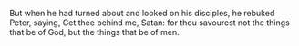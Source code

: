 But when he had turned about and looked on his disciples, he rebuked Peter, saying, Get thee behind me, Satan: for thou savourest not the things that be of God, but the things that be of men.
